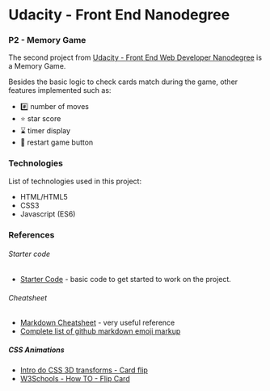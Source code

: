 # Udacity - Front End Nanodegree

### P2 - Memory Game

The second project from [Udacity - Front End Web Developer Nanodegree](https://www.udacity.com/course/front-end-web-developer-nanodegree--nd001) is a Memory Game.

Besides the basic logic to check cards match during the game, other features implemented such as:

* :hash: number of moves
* :star: star score
* :hourglass: timer display
* :repeat: restart game button

### Technologies

List of technologies used in this project:
* HTML/HTML5
* CSS3
* Javascript (ES6)

### References

###### Starter code

* [Starter Code](https://github.com/udacity/fend-project-memory-game) - basic code to get started to work on the project.

###### Cheatsheet
* [Markdown Cheatsheet](https://github.com/adam-p/markdown-here/wiki/Markdown-Cheatsheet#links) - very useful reference
* [Complete list of github markdown emoji markup](https://gist.github.com/rxaviers/7360908)

##### CSS Animations
* [Intro do CSS 3D transforms - Card flip](https://3dtransforms.desandro.com/card-flip)
* [W3Schools - How TO - Flip Card](https://www.w3schools.com/howto/howto_css_flip_card.asp)

